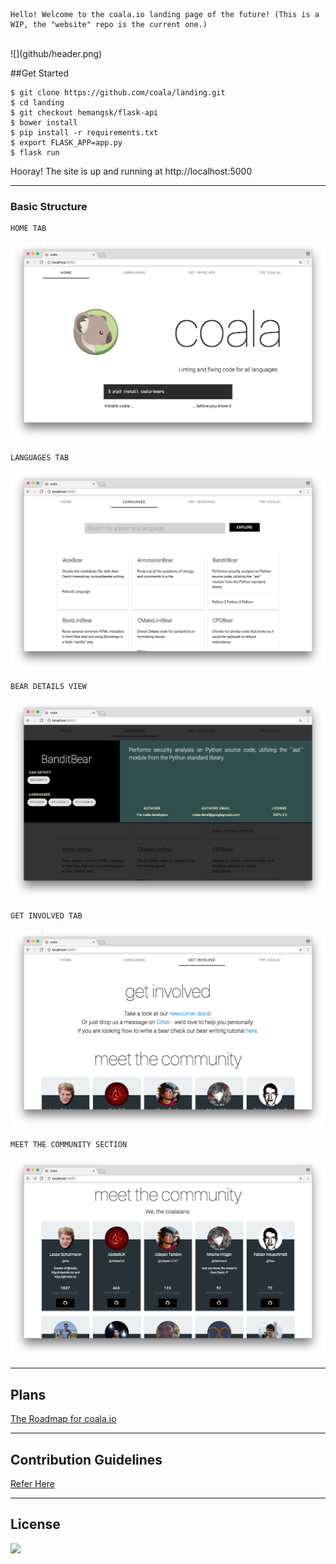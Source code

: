 ```
Hello! Welcome to the coala.io landing page of the future! (This is a WIP, the "website" repo is the current one.)
```
<br>
![](github/header.png)

##Get Started

```
$ git clone https://github.com/coala/landing.git
$ cd landing
$ git checkout hemangsk/flask-api
$ bower install
$ pip install -r requirements.txt
$ export FLASK_APP=app.py
$ flask run
```
Hooray! The site is up and running at http://localhost:5000

-----

### Basic Structure
```
HOME TAB
```
![](github/img1.png)


```
LANGUAGES TAB
```
![](github/img2.png)


```
BEAR DETAILS VIEW
```
![](github/img3.png)


```
GET INVOLVED TAB
```
![](github/img4.png)


```
MEET THE COMMUNITY SECTION
```
![](github/img5.png)

-----

## Plans
[The Roadmap for coala.io](https://github.com/coala/landing/issues/15)

-----
## Contribution Guidelines
[Refer Here](https://github.com/coala/coala/blob/master/README.rst)


-----
## License
![](https://img.shields.io/github/license/coala/coala.svg)
